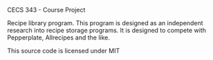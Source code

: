 CECS 343 - Course Project

Recipe library program. This program is designed as an independent research into recipe storage programs. It is designed to compete with Pepperplate, Allrecipes and the like.

This source code is licensed under MIT
